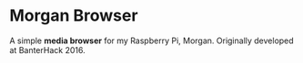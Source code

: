 # Morgan Browser

A simple **media browser** for my Raspberry Pi, Morgan. Originally developed at BanterHack 2016.
